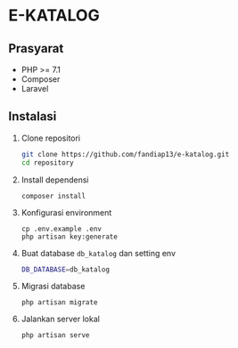 # E-KATALOG

## Prasyarat

-   PHP >= 7.1
-   Composer
-   Laravel

## Instalasi

1. Clone repositori

    ```bash
    git clone https://github.com/fandiap13/e-katalog.git
    cd repository
    ```

2. Install dependensi
    ```
    composer install
    ```
3. Konfigurasi environment
    ```
    cp .env.example .env
    php artisan key:generate
    ```
4. Buat database `db_katalog` dan setting env
   ```bash
   DB_DATABASE=db_katalog
   ```
6. Migrasi database
    ```
    php artisan migrate
    ```
7. Jalankan server lokal

    ```
    php artisan serve
    ```
